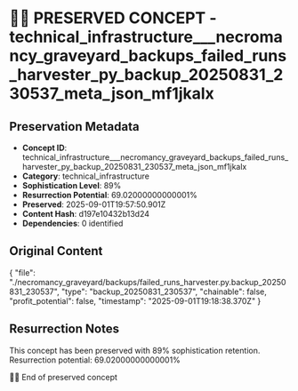 # 🏴‍☠️ PRESERVED CONCEPT - technical_infrastructure___necromancy_graveyard_backups_failed_runs_harvester_py_backup_20250831_230537_meta_json_mf1jkalx

## Preservation Metadata
- **Concept ID**: technical_infrastructure___necromancy_graveyard_backups_failed_runs_harvester_py_backup_20250831_230537_meta_json_mf1jkalx
- **Category**: technical_infrastructure
- **Sophistication Level**: 89%
- **Resurrection Potential**: 69.02000000000001%
- **Preserved**: 2025-09-01T19:57:50.901Z
- **Content Hash**: d197e10432b13d24
- **Dependencies**: 0 identified

## Original Content

{
  "file": "./necromancy_graveyard/backups/failed_runs_harvester.py.backup_20250831_230537",
  "type": "backup_20250831_230537",
  "chainable": false,
  "profit_potential": false,
  "timestamp": "2025-09-01T19:18:38.370Z"
}

## Resurrection Notes
This concept has been preserved with 89% sophistication retention.
Resurrection potential: 69.02000000000001%

🏴‍☠️ End of preserved concept